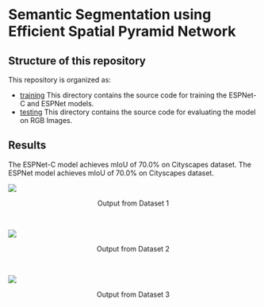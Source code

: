 # Semantic Segmentation using Efficient Spatial Pyramid Network

## Structure of this repository

This repository is organized as:

- [training](/src/training/) This directory contains the source code for training the ESPNet-C and ESPNet models.
- [testing](/src/testing/) This directory contains the source code for evaluating the model on RGB Images.

## Results

The ESPNet-C model achieves mIoU of 70.0% on Cityscapes dataset.
The ESPNet model achieves mIoU of 70.0% on Cityscapes dataset.

<p float="left">
    <img src="./static/output/dataset_1.gif">
    <p align="center">Output from Dataset 1</p>
</p>
<br/>
<p float="left">
    <img src="./static/output/dataset_2.gif">
    <p align="center">Output from Dataset 2</p>
</p>
<br/>
<p float="left">
    <img src="./static/output/dataset_3.gif">
    <p align="center">Output from Dataset 3</p>
</p>